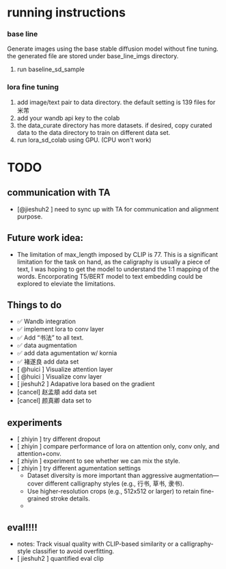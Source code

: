 # running instructions 
### base line 
Generate images using the base stable diffusion model without fine tuning. the generated file are stored under base_line_imgs directory.
1. run baseline_sd_sample

### lora fine tuning 
1. add image/text pair to data directory. the default setting is 139 files for 米芾
2. add your wandb api key to the colab 
3. the data_curate directory has more datasets. if desired, copy curated data to the data directory to train on different data set. 
4. run lora_sd_colab using GPU. (CPU won't work) 



# TODO
## communication with TA
- [@jieshuh2 ] need to sync up with TA for communication and alignment purpose.


## Future work idea: 
* The limitation of max_length imposed by CLIP is 77. This is a significant limitation for the task on hand, as the caligraphy is usually a piece of text, I was hoping to get the model to understand the 1:1 mapping of the words.  Encorporating T5/BERT model to text embedding could be explored to eleviate the limitations. 



## Things to do
- ✅ Wandb integration 
- ✅ implement lora to conv layer  
- ✅ Add “书法” to all text.
- ✅ data augmentation
- ✅ add data agumentation w/ kornia
- ✅ 褚遂良 add data set
- [ @huici ] Visualize attention layer
- [ @huici ] Visualize conv layer
- [ jieshuh2 ] Adapative lora based on the gradient 
- [cancel] 赵孟頫 add data set
- [cancel] 颜真卿 data set to


## experiments 
- [ zhiyin ] try different dropout
- [ zhiyin ] compare performance of lora on attention only, conv only, and attention+conv.
- [ zhiyin ] experiment to see whether we can mix the style.
- [ zhiyin ] try different agumentation settings
    - Dataset diversity is more important than aggressive augmentation—cover different calligraphy styles (e.g., 行书, 草书, 隶书).
    - Use higher-resolution crops (e.g., 512x512 or larger) to retain fine-grained stroke details.
    -





## eval!!!!
- notes: Track visual quality with CLIP-based similarity or a calligraphy-style classifier to avoid overfitting.
- [ jieshuh2 ] quantified eval clip






